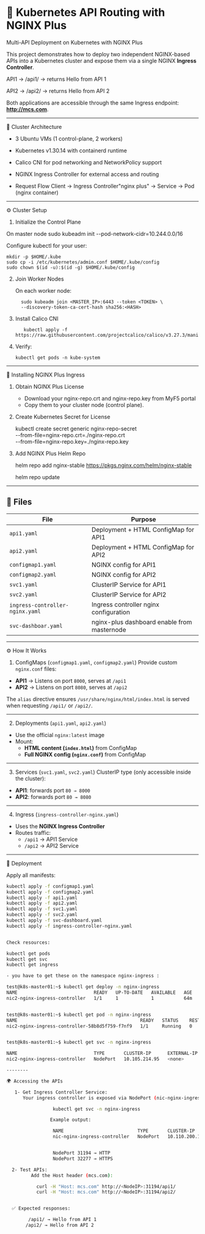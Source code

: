 # 🚀 Kubernetes API Routing with NGINX Plus 
Multi-API Deployment on Kubernetes with NGINX Plus

This project demonstrates how to deploy two independent NGINX-based APIs into a Kubernetes cluster and expose them via a single NGINX **Ingress Controller**.

API1 → /api1/ → returns Hello from API 1

API2 → /api2/ → returns Hello from API 2

Both applications are accessible through the same Ingress endpoint: **http://mcs.com**.


----------------------

📡 Cluster Architecture

- 3 Ubuntu VMs (1 control-plane, 2 workers)

- Kubernetes v1.30.14 with containerd runtime

- Calico CNI for pod networking and NetworkPolicy support

- NGINX Ingress Controller for external access and routing


* Request Flow
  Client → Ingress Controller"nginx plus" → Service → Pod (nginx container)

----------------

⚙️ Cluster Setup

1. Initialize the Control Plane

On master node
       sudo kubeadm init --pod-network-cidr=10.244.0.0/16

Configure kubectl for your user:

    mkdir -p $HOME/.kube
    sudo cp -i /etc/kubernetes/admin.conf $HOME/.kube/config
    sudo chown $(id -u):$(id -g) $HOME/.kube/config

2. Join Worker Nodes

    On each worker node:

         sudo kubeadm join <MASTER_IP>:6443 --token <TOKEN> \
         --discovery-token-ca-cert-hash sha256:<HASH>

3. Install Calico CNI
   
          kubectl apply -f https://raw.githubusercontent.com/projectcalico/calico/v3.27.3/manifests/calico  


4. Verify:

       kubectl get pods -n kube-system

-------------------------------

🔑 Installing NGINX Plus Ingress

1. Obtain NGINX Plus License

   - Download your nginx-repo.crt and nginx-repo.key from MyF5 portal
   - Copy them to your cluster node (control plane).

2. Create Kubernetes Secret for License

     kubectl create secret generic nginx-repo-secret \
     --from-file=nginx-repo.crt=./nginx-repo.crt \
     --from-file=nginx-repo.key=./nginx-repo.key

3. Add NGINX Plus Helm Repo

     helm repo add nginx-stable https://pkgs.nginx.com/helm/nginx-stable

     helm repo update

-------------------------------

## 📂 Files

| File                            | Purpose                                     |
|---------------------------      |-------------------------------------------- |
| `api1.yaml`                     | Deployment + HTML ConfigMap for API1        |
| `api2.yaml`                     | Deployment + HTML ConfigMap for API2        |
| `configmap1.yaml`               | NGINX config for API1                       |
| `configmap2.yaml`               | NGINX config for API2                       |
| `svc1.yaml`                     | ClusterIP Service for API1                  |
| `svc2.yaml`                     | ClusterIP Service for API2                  |
| `ingress-controller-nginx.yaml` | Ingress controller nginx configuration      |
| `svc-dashboar.yaml`             | nginx-plus dashboard enable from masternode |

------------------------------


⚙️ How It Works

 1. ConfigMaps (`configmap1.yaml`, `configmap2.yaml`)
Provide custom `nginx.conf` files:

- **API1** → Listens on port `8000`, serves at `/api1`
- **API2** → Listens on port `8080`, serves at `/api2`

The `alias` directive ensures `/usr/share/nginx/html/index.html` is served when requesting `/api1/` or `/api2/`.

---

 2. Deployments (`api1.yaml`, `api2.yaml`)
- Use the official `nginx:latest` image
- Mount:
  - **HTML content (`index.html`)** from ConfigMap
  - **Full NGINX config (`nginx.conf`)** from ConfigMap

---

 3. Services (`svc1.yaml`, `svc2.yaml`)
ClusterIP type (only accessible inside the cluster):

- **API1**: forwards port `80 → 8000`
- **API2**: forwards port `80 → 8080`

---

 4. Ingress  (`ingress-controller-nginx.yaml`)
- Uses the **NGINX Ingress Controller**
- Routes traffic:
  - `/api1` → API1 Service
  - `/api2` → API2 Service

--------------

🚀 Deployment

Apply all manifests:

```bash
kubectl apply -f configmap1.yaml
kubectl apply -f configmap2.yaml
kubectl apply -f api1.yaml
kubectl apply -f api2.yaml
kubectl apply -f svc1.yaml
kubectl apply -f svc2.yaml
kubectl apply -f svc-dashboard.yaml
kubectl apply -f ingress-controller-nginx.yaml


Check resources:

kubectl get pods
kubectl get svc
kubectl get ingress

- you have to get these on the namespace nginx-ingress :

test@k8s-master01:~$ kubectl get deploy -n nginx-ingress
NAME                            READY   UP-TO-DATE   AVAILABLE   AGE
nic2-nginx-ingress-controller   1/1     1            1           64m


test@k8s-master01:~$ kubectl get pod -n nginx-ingress
NAME                                             READY   STATUS    RESTARTS   AGE
nic2-nginx-ingress-controller-58b8d5f759-f7nf9   1/1     Running   0          53m


test@k8s-master01:~$ kubectl get svc -n nginx-ingress

NAME                            TYPE       CLUSTER-IP      EXTERNAL-IP   PORT(S)                      AGE
nic2-nginx-ingress-controller   NodePort   10.105.214.95   <none>        80:31409/TCP,443:32061/TCP   66m

--------

🌍 Accessing the APIs

   1- Get Ingress Controller Service:
      Your ingress controller is exposed via NodePort (nic-nginx-ingress-controller):

                 kubectl get svc -n nginx-ingress

                Example output:

                 NAME                           TYPE       CLUSTER-IP       EXTERNAL-IP   PORT(S)                      AGE
                 nic-nginx-ingress-controller   NodePort   10.110.200.140   <none>        80:31194/TCP,443:32277/TCP   5d


                 NodePort 31194 → HTTP
                 NodePort 32277 → HTTPS

  2- Test APIs:
         Add the Host header (mcs.com):

           curl -H "Host: mcs.com" http://<NodeIP>:31194/api1/
           curl -H "Host: mcs.com" http://<NodeIP>:31194/api2/


  ✅ Expected responses:

        /api1/ → Hello from API 1
       /api2/ → Hello from API 2

